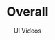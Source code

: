 ---
layout: embed
permalink: apps/mint/business-processes/overall/ux-videos
lang: en
page_id: apps-mint-business-processes-overall-video


title: Overall
subtitle: UI Videos
backUrl: /apps/mint/business-processes/overall

description: Diagrams
---